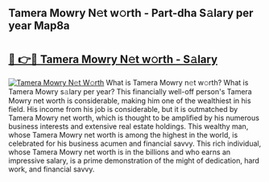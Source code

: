 ## Tamera Mowry N𝚎t w𝚘rth - Part-dha S𝚊lary per year Map8a

# <h2><a href="http://gc1givt.nevu.top/?p=Tamera+Mowry">🔗 👉🔴 Tamera Mowry N𝚎t w𝚘rth - S𝚊lary</a></h2>

[![Tamera Mowry N𝚎t W𝚘rth](https://i.imgur.com/Oavwk0R.jpeg)](http://gc1givt.nevu.top/?p=Tamera+Mowry)
What is Tamera Mowry n𝚎t w𝚘rth? What is Tamera Mowry s𝚊lary per year?
This financially well-off person's Tamera Mowry net worth is considerable, making him one of the wealthiest in his field. His income from his job is considerable, but it is outmatched by Tamera Mowry net worth, which is thought to be amplified by his numerous business interests and extensive real estate holdings. This wealthy man, whose Tamera Mowry net worth is among the highest in the world, is celebrated for his business acumen and financial savvy. This rich individual, whose Tamera Mowry net worth is in the billions and who earns an impressive salary, is a prime demonstration of the might of dedication, hard work, and financial savvy.
